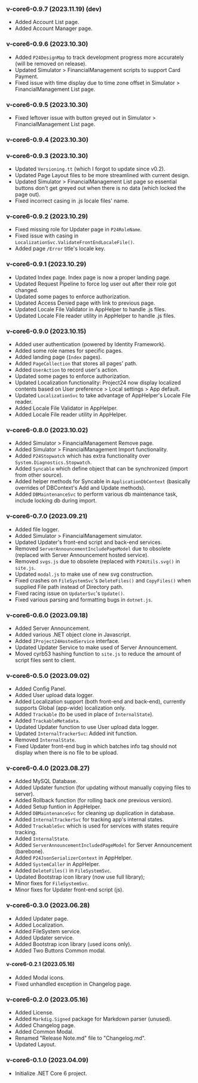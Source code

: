 
### v-core6-0.9.7 (2023.11.19) (dev)
- Added Account List page.
- Added Account Manager page.

### v-core6-0.9.6 (2023.10.30)
- Added `P24DesignMap` to track development progress more accurately (will be removed on release).
- Updated Simulator > FinancialManagement scripts to support Card Payment.
- Fixed issue with time display due to time zone offset in Simulator > FinancialManagement List page.

### v-core6-0.9.5 (2023.10.30)
- Fixed leftover issue with button greyed out in Simulator > FinancialManagement List page.

### v-core6-0.9.4 (2023.10.30)

### v-core6-0.9.3 (2023.10.30)
- Updated `Versioning.tt` (which I forgot to update since v0.2).
- Updated Page Layout files to be more streamlined with current design.
- Updated Simulator > FinancialManagement List page so essential buttons don't get greyed out when there is no data (which locked the page out).
- Fixed incorrect casing in .js locale files' name.

### v-core6-0.9.2 (2023.10.29)
- Fixed missing role for Updater page in `P24RoleName`.
- Fixed issue with casing in `LocalizationSvc.ValidateFrontEndLocaleFile()`.
- Added page `/Error` title's locale key.

### v-core6-0.9.1 (2023.10.29)
- Updated Index page. Index page is now a proper landing page.
- Updated Request Pipeline to force log user out after their role got changed.
- Updated some pages to enforce authorization.
- Updated Access Denied page with link to previous page.
- Updated Locale File Validator in AppHelper to handle .js files.
- Updated Locale File reader utility in AppHelper to handle .js files.

### v-core6-0.9.0 (2023.10.15)
- Added user authentication (powered by Identity Framework).
- Added some role names for specific pages.
- Added landing page (`Index` pages).
- Added `PageCollection` that stores all pages' path.
- Added `UserAction` to record user's action.
- Updated some pages to enforce authorization.
- Updated Localization functionality: Project24 now display localized contents based on User preference > Local settings > App default.
- Updated `LocalizationSvc` to take advantage of AppHelper's Locale File reader.
- Added Locale File Validator in AppHelper.
- Added Locale File reader utility in AppHelper.

### v-core6-0.8.0 (2023.10.02)
- Added Simulator > FinancialManagement Remove page.
- Added Simulator > FinancialManagement Import functionality.
- Added `P24Stopwatch` which has extra functionality over `System.Diagnostics.Stopwatch`.
- Added `Syncable` which define object that can be synchronized (import from other source).
- Added helper methods for Syncable in `ApplicationDbContext` (basically overrides of DBContext's Add and Update methods).
- Added `DBMaintenanceSvc` to perform various db maintenance task, include locking db during import.

### v-core6-0.7.0 (2023.09.21)
- Added file logger.
- Added Simulator > FinancialManagement simulator.
- Updated Updater's front-end script and back-end services.
- Removed `ServerAnnouncementIncludePageModel` due to obsolete (replaced with Server Announcement hosted service).
- Removed `svgs.js` due to obsolete (replaced with `P24Utils.svg()` in `site.js`.
- Updated `modal.js` to make use of new svg construction.
- Fixed crashes on `FileSystemSvc`'s `DeleteFiles()` and `CopyFiles()` when supplied File path instead of Directory path.
- Fixed racing issue on `UpdaterSvc`'s `Update()`.
- Fixed various parsing and formatting bugs in `dotnet.js`.

### v-core6-0.6.0 (2023.09.18)
- Added Server Announcement.
- Added various .NET object clone in Javascript.
- Added `IProject24HostedService` interface.
- Updated Updater Service to make used of Server Announcement.
- Moved cyrb53 hashing function to `site.js` to reduce the amount of script files sent to client.

### v-core6-0.5.0 (2023.09.02)
- Added Config Panel.
- Added User upload data logger.
- Added Localization support (both front-end and back-end), currently supports Global (app-wide) localization only.
- Added `Trackable` (to be used in place of `InternalState`).
- Added `TrackableMetadata`.
- Updated Updater function to use User upload data logger.
- Updated `InternalTrackerSvc`: Added init function.
- Removed `InternalState`.
- Fixed Updater front-end bug in which batches info tag should not display when there is no file to be upload.

### v-core6-0.4.0 (2023.08.27)
- Added MySQL Database.
- Added Updater function (for updating without manually copying files to server).
- Added Rollback function (for rolling back *one* previous version).
- Added Setup funtion in AppHelper.
- Added `DBMaintenanceSvc` for cleaning up duplication in database.
- Added `InternalTrackerSvc` for tracking app's internal states.
- Added `TrackableSvc` which is used for services with states require tracking.
- Added `InternalState`.
- Added `ServerAnnouncementIncludedPageModel` for Server Announcement (barebone).
- Added `P24JsonSerializerContext` in AppHelper.
- Added `SystemCaller` in AppHelper.
- Added `DeleteFiles()` in `FileSystemSvc`.
- Updated Bootstrap icon library (now use full library);
- Minor fixes for `FileSystemSvc`.
- Minor fixes for Updater front-end script (js).

### v-core6-0.3.0 (2023.06.28)
- Added Updater page.
- Added Localization.
- Added FileSystem service.
- Added Updater service.
- Added Bootstrap icon library (used icons only).
- Added Two Buttons Common modal.

#### v-core6-0.2.1 (2023.05.16)
- Added Modal icons.
- Fixed unhandled exception in Changelog page.

### v-core6-0.2.0 (2023.05.16)
- Added License.
- Added `Markdig.Signed` package for Markdown parser (unused).
- Added Changelog page.
- Added Common Modal.
- Renamed "Release Note.md" file to "Changelog.md".
- Updated Layout.

### v-core6-0.1.0 (2023.04.09)
- Initialize .NET Core 6 project.
